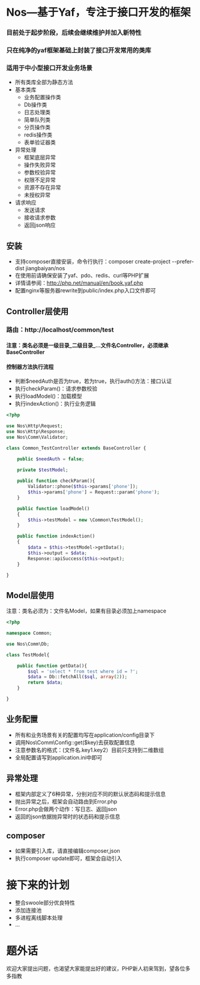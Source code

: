 # Nos—基于Yaf，专注于接口开发的框架
### 目前处于起步阶段，后续会继续维护并加入新特性
### 只在纯净的yaf框架基础上封装了接口开发常用的类库
### 适用于中小型接口开发业务场景
 - 所有类库全部为静态方法
 - 基本类库
   - 业务配置操作类
   - Db操作类
   - 日志处理类
   - 简单队列类
   - 分页操作类
   - redis操作类
   - 表单验证器类
 - 异常处理
   - 框架底层异常
   - 操作失败异常
   - 参数校验异常
   - 权限不足异常
   - 资源不存在异常
   - 未授权异常
 - 请求响应
   - 发送请求
   - 接收请求参数
   - 返回json响应
## 安装
 - 支持composer直接安装，命令行执行：composer create-project --prefer-dist jiangbaiyan/nos
 - 在使用前请确保安装了yaf、pdo、redis、curl等PHP扩展
 - 详情请参阅：http://php.net/manual/en/book.yaf.php
 - 配置nginx等服务器rewrite到public/index.php入口文件即可
## Controller层使用
### 路由：http://localhost/common/test
#### 注意：类名必须是一级目录_二级目录_...文件名Controller，必须继承BaseController
#### 控制器方法执行流程
 - 判断$needAuth是否为true，若为true，执行auth()方法：接口认证
 - 执行checkParam()：请求参数校验
 - 执行loadModel()：加载模型
 - 执行indexAction()：执行业务逻辑
```php
<?php

use Nos\Http\Request;
use Nos\Http\Response;
use Nos\Comm\Validator;

class Common_TestController extends BaseController {

    public $needAuth = false;
    
    private $testModel;

    public function checkParam(){
        Validator::phone($this->params['phone']);
        $this->params['phone'] = Request::param('phone');
    }

    public function loadModel()
    {
        $this->testModel = new \Common\TestModel();
    }

    public function indexAction()
    {
        $data = $this->testModel->getData();
        $this->output = $data;
        Response::apiSuccess($this->output);
    }

}
```
## Model层使用
注意：类名必须为：文件名Model，如果有目录必须加上namespace
```php
<?php

namespace Common;

use Nos\Comm\Db;

class TestModel{

    public function getData(){
        $sql = 'select * from test where id = ?';
        $data = Db::fetchAll($sql, array(2));
        return $data;
    }

}
```
## 业务配置
 - 所有和业务场景有关的配置均写在application/config目录下
 - 调用Nos\Comm\Config::get($key)去获取配置信息
 - 注意参数名的格式：(文件名.key1.key2）目前只支持到二维数组
 - 全局配置请写到application.ini中即可
## 异常处理
 - 框架内部定义了6种异常，分别对应不同的默认状态码和提示信息
 - 抛出异常之后，框架会自动路由到Error.php
 - Error.php会做两个动作：写日志、返回json
 - 返回的json依据抛异常时的状态码和提示信息
## composer
 - 如果需要引入库，请直接编辑composer,json
 - 执行composer update即可，框架会自动引入
# 接下来的计划  
  - 整合swoole部分优良特性
  - 添加连接池
  - 多进程离线脚本处理
  - ...
# 题外话
  欢迎大家提出问题，也渴望大家能提出好的建议，PHP新人初来驾到，望各位多多指教
    